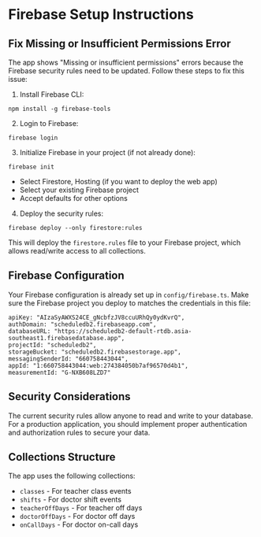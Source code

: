 # Firebase Setup Instructions

## Fix Missing or Insufficient Permissions Error

The app shows "Missing or insufficient permissions" errors because the Firebase security rules need to be updated. Follow these steps to fix this issue:

1. Install Firebase CLI:
```
npm install -g firebase-tools
```

2. Login to Firebase:
```
firebase login
```

3. Initialize Firebase in your project (if not already done):
```
firebase init
```
- Select Firestore, Hosting (if you want to deploy the web app)
- Select your existing Firebase project
- Accept defaults for other options

4. Deploy the security rules:
```
firebase deploy --only firestore:rules
```

This will deploy the `firestore.rules` file to your Firebase project, which allows read/write access to all collections.

## Firebase Configuration

Your Firebase configuration is already set up in `config/firebase.ts`. Make sure the Firebase project you deploy to matches the credentials in this file:

```
apiKey: "AIzaSyAWXS24CE_gNcbfzJV8ccuURhQy0ydKvrQ",
authDomain: "scheduledb2.firebaseapp.com",
databaseURL: "https://scheduledb2-default-rtdb.asia-southeast1.firebasedatabase.app",
projectId: "scheduledb2",
storageBucket: "scheduledb2.firebasestorage.app",
messagingSenderId: "660758443044",
appId: "1:660758443044:web:274384050b7af96570d4b1",
measurementId: "G-NXB608LZD7"
```

## Security Considerations

The current security rules allow anyone to read and write to your database. For a production application, you should implement proper authentication and authorization rules to secure your data.

## Collections Structure

The app uses the following collections:
- `classes` - For teacher class events
- `shifts` - For doctor shift events
- `teacherOffDays` - For teacher off days
- `doctorOffDays` - For doctor off days
- `onCallDays` - For doctor on-call days 